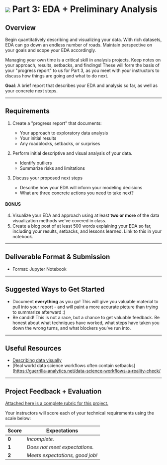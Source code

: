 # ![](https://ga-dash.s3.amazonaws.com/production/assets/logo-9f88ae6c9c3871690e33280fcf557f33.png) Part 3: EDA + Preliminary Analysis

## Overview

Begin quantitatively describing and visualizing your data. With rich datasets, EDA can go down an endless number of roads. Maintain perspective on your goals and scope your EDA accordingly.

Managing your own time is a critical skill in analysis projects. Keep notes on your approach, results, setbacks, and findings! These will form the basis of your "progress report" to us for Part 3, as you meet with your instructors to discuss how things are going and what to do next.

**Goal**: A brief report that describes your EDA and analysis so far, as well as your concrete next steps.

---

## Requirements

1. Create a "progress report" that documents:
   - Your approach to exploratory data analysis
   - Your initial results
   - Any roadblocks, setbacks, or surprises

2. Perform initial descriptive and visual analysis of your data.
   - Identify outliers
   - Summarize risks and limitations

3. Discuss your proposed next steps
   - Describe how your EDA will inform your modeling decisions
   - What are three concrete actions you need to take next?


#### BONUS

4. Visualize your EDA and approach using at least **two or more** of the data visualization methods we've covered in class.
5. Create a blog post of at least 500 words explaining your EDA so far, including your results, setbacks, and lessons learned. Link to this in your notebook.

---

## Deliverable Format & Submission

- Format: Jupyter Notebook

---

## Suggested Ways to Get Started

- Document **everything** as you go! This will give you valuable material to pull into your report - and will paint a more accurate picture than trying to summarize afterward :)
- Be candid! This is not a race, but a chance to get valuable feedback. Be honest about what techniques have worked, what steps have taken you down the wrong turns, and what blockers you've run into.

---

## Useful Resources

- [Describing data visually](http://www.statisticsviews.com/details/feature/6314441/Visualising-Statistics-The-importance-of-seeing-not-just-describing-data.html)
- [Real world data science workflows often contain setbacks](https://guerrilla-analytics.net/data-science-workflows-a-reality-check/

---

## Project Feedback + Evaluation

[Attached here is a complete rubric for this project.](./capstone-part-03-rubric.md)

Your instructors will score each of your technical requirements using the scale below:

Score  | Expectations
--- | ---
**0** | _Incomplete._
**1** | _Does not meet expectations._
**2** | _Meets expectations, good job!_
